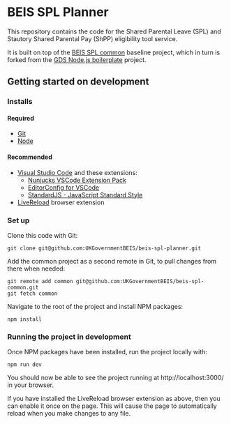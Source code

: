 # BEIS SPL Planner

This repository contains the code for the Shared Parental Leave (SPL) and Stautory Shared Parental Pay (ShPP) eligibility tool service.

It is built on top of the [BEIS SPL common](https://github.com/UKGovernmentBEIS/beis-spl-common) baseline project, which in turn is forked from the [GDS Node.js boilerplate](https://github.com/alphagov/gds-nodejs-boilerplate) project.

## Getting started on development

### Installs

#### Required

- [Git](https://git-scm.com/)
- [Node](https://nodejs.org/en/)

#### Recommended

- [Visual Studio Code](https://code.visualstudio.com/) and these extensions:
  - [Nunjucks VSCode Extension Pack](https://marketplace.visualstudio.com/items?itemName=douglaszaltron.nunjucks-vscode-extensionpack)
  - [EditorConfig for VSCode](https://marketplace.visualstudio.com/items?itemName=EditorConfig.EditorConfig)
  - [StandardJS - JavaScript Standard Style](https://marketplace.visualstudio.com/items?itemName=chenxsan.vscode-standardjs)
- [LiveReload](http://livereload.com/extensions/) browser extension

### Set up

Clone this code with Git:

```
git clone git@github.com:UKGovernmentBEIS/beis-spl-planner.git
```

Add the common project as a second remote in Git, to pull changes from there when needed:

```
git remote add common git@github.com:UKGovernmentBEIS/beis-spl-common.git
git fetch common
```

Navigate to the root of the project and install NPM packages:

```
npm install
```

### Running the project in development

Once NPM packages have been installed, run the project locally with:

```
npm run dev
```

You should now be able to see the project running at http://localhost:3000/ in your browser.

If you have installed the LiveReload browser extension as above, then you can enable it once on the page. This will cause the page to automatically reload when you make changes to any file.
